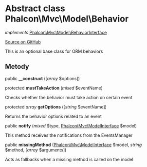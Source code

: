 # Abstract class **Phalcon\\Mvc\\Model\\Behavior**

*implements* [Phalcon\Mvc\Model\BehaviorInterface](/en/3.2/api/Phalcon_Mvc_Model_BehaviorInterface)

<a href="https://github.com/phalcon/cphalcon/blob/master/phalcon/mvc/model/behavior.zep" class="btn btn-default btn-sm">Source on GitHub</a>

This is an optional base class for ORM behaviors

## Metody

public **__construct** ([*array* $options])

protected **mustTakeAction** (*mixed* $eventName)

Checks whether the behavior must take action on certain event

protected *array* **getOptions** ([*string* $eventName])

Returns the behavior options related to an event

public **notify** (*mixed* $type, [Phalcon\Mvc\ModelInterface](/en/3.2/api/Phalcon_Mvc_ModelInterface) $model)

This method receives the notifications from the EventsManager

public **missingMethod** ([Phalcon\Mvc\ModelInterface](/en/3.2/api/Phalcon_Mvc_ModelInterface) $model, *string* $method, [*array* $arguments])

Acts as fallbacks when a missing method is called on the model